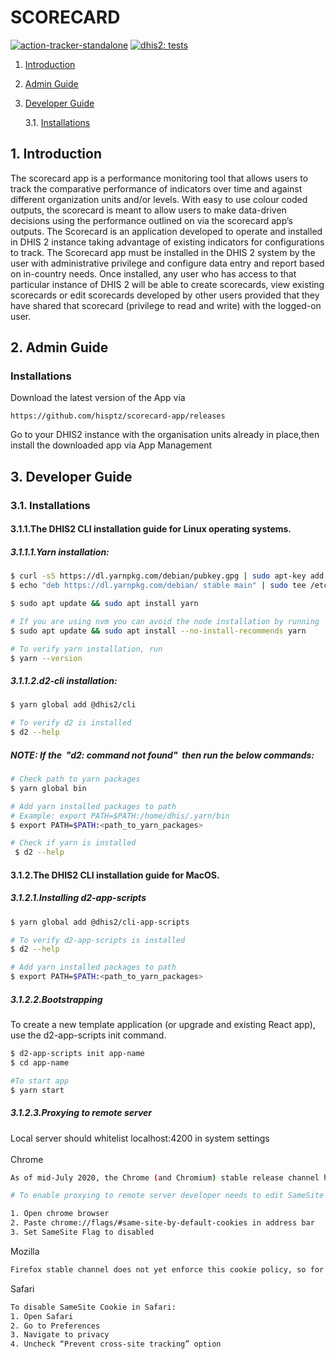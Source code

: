 
# SCORECARD

[![action-tracker-standalone](https://img.shields.io/endpoint?url=https://dashboard.cypress.io/badge/simple/9ps7gr/develop&style=flat&logo=cypress)](https://dashboard.cypress.io/projects/demzvf/runs)
[![dhis2: tests](https://github.com/hisptz/action-tracker-standalone/actions/workflows/tests.yml/badge.svg?branch=develop)](https://github.com/hisptz/action-tracker-standalone/actions/workflows/tests.yml)

1.  [Introduction](#Introduction)

2.  [Admin Guide](#Admin)
	
3.  [Developer Guide](#Developer)

    3.1. [Installations](#DevInstallation)



## 1. <a name='Introduction'></a>Introduction

The scorecard app is a performance monitoring tool that allows users to track the comparative performance of indicators over time and against different organization units and/or levels. With easy to use colour coded outputs, the scorecard is meant to allow users to make data-driven decisions using the performance outlined on via the scorecard app’s outputs.
The Scorecard is an application developed to operate and installed in DHIS 2 instance taking advantage of existing indicators for configurations to track. The Scorecard app must be installed in the DHIS 2 system by the user with administrative privilege and configure data entry and report based on in-country needs. Once installed, any user who has access to that particular instance of DHIS 2 will be able to create scorecards, view existing scorecards or edit scorecards developed by other users provided that they have shared that scorecard (privilege to read and write) with the logged-on user.

## 2. <a name='Admin'></a>Admin Guide

### <a name='Installations'></a>Installations

Download the latest version of the App via 

```
https://github.com/hisptz/scorecard-app/releases
```
Go to your DHIS2 instance with the organisation units already in place,then install the downloaded app via App Management

## 3. <a name='Developer'></a>Developer Guide

### 3.1. <a name='DevInstallation'></a>Installations

#### 3.1.1.The DHIS2 CLI installation guide for Linux operating systems.

##### 3.1.1.1.Yarn installation:
```bash
$ curl -sS https://dl.yarnpkg.com/debian/pubkey.gpg | sudo apt-key add -
$ echo "deb https://dl.yarnpkg.com/debian/ stable main" | sudo tee /etc/apt/sourcechh::s.list.d/yarn.list

$ sudo apt update && sudo apt install yarn

# If you are using nvm you can avoid the node installation by running
$ sudo apt update && sudo apt install --no-install-recommends yarn

# To verify yarn installation, run
$ yarn --version
```

##### 3.1.1.2.d2-cli installation:
```bash
$ yarn global add @dhis2/cli

# To verify d2 is installed
$ d2 --help
```
##### NOTE: If the &nbsp;<strong>"d2: command not found"</strong>&nbsp; then run the below commands:
```bash
# Check path to yarn packages
$ yarn global bin

# Add yarn installed packages to path
# Example: export PATH=$PATH:/home/dhis/.yarn/bin 
$ export PATH=$PATH:<path_to_yarn_packages>

# Check if yarn is installed
 $ d2 --help
```
#### 3.1.2.The DHIS2 CLI installation guide for MacOS.

##### 3.1.2.1.Installing d2-app-scripts
```bash
$ yarn global add @dhis2/cli-app-scripts

# To verify d2-app-scripts is installed
$ d2 --help

# Add yarn installed packages to path
$ export PATH=$PATH:<path_to_yarn_packages>

```

##### 3.1.2.2.Bootstrapping
To create a new template application (or upgrade and existing React app), use the d2-app-scripts init command. 

```bash
$ d2-app-scripts init app-name
$ cd app-name

#To start app
$ yarn start
```

##### 3.1.2.3.Proxying to remote server
Local server should whitelist 
localhost:4200 in system settings
<br>
<br>
Chrome
```bash
As of mid-July 2020, the Chrome (and Chromium) stable release channel has started to disable cross-site cookies by default. Mozilla Firefox has pushed this change to their beta channel and will likely release it to the stable channel soon.

# To enable proxying to remote server developer needs to edit SameSite Cookie Attribute when debugging app or developing app

1. Open chrome browser
2. Paste chrome://flags/#same-site-by-default-cookies in address bar
3. Set SameSite Flag to disabled
```

Mozilla
<br>
```bash
Firefox stable channel does not yet enforce this cookie policy, so for the moment everything should continue to work. Currently there doesn’t appear to be an easy way to disable the policy in Firefox Beta.
```

Safari
```bash
To disable SameSite Cookie in Safari:
1. Open Safari 
2. Go to Preferences
3. Navigate to privacy
4. Uncheck “Prevent cross-site tracking” option
```
